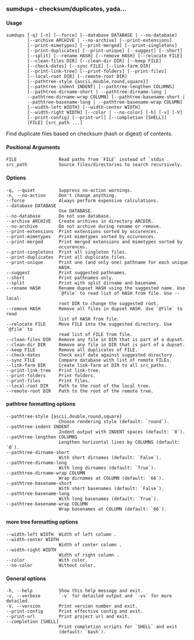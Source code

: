 ### sumdups - checksum/duplicates, yada...

#### Usage
    sumdups [-q] [-n] [--force] [--database DATABASE | --no-database]
            [--archive ARCHIVE | --no-archive] [--print-extensions]
            [--print-mimetypes] [--print-merged] [--print-singletons]
            [--print-duplicates] [--print-unique] [--suggest] [--short]
            [--split] [--rename HASH] [--remove HASH] [--relocate FILE]
            [--clean-files DIR] [--clean-dir DIR] [--keep FILE]
            [--check-dates] [--sync FILE] [--link-farm DIR]
            [--print-link-tree] [--print-folders] [--print-files]
            [--local-root DIR] [--remote-root DIR]
            [--pathtree-style {ascii,double,round,square}]
            [--pathtree-indent INDENT] [--pathtree-lengthen COLUMNS]
            [--pathtree-dirname-short | --pathtree-dirname-long |
            --pathtree-dirname-wrap COLUMN] [--pathtree-basename-short |
            --pathtree-basename-long | --pathtree-basename-wrap COLUMN]
            [--width-left WIDTH] [--width-center WIDTH]
            [--width-right WIDTH] [--color | --no-color] [-h] [-v] [-V]
            [--print-config] [--print-url] [--completion [SHELL]]
            [FILE] [src_path ...]
    
Find duplicate files based on checksum (hash or digest) of contents.

#### Positional Arguments
    FILE                Read paths from `FILE` instead of `stdin`.
    src_path            Source files/directories to search recursively.

#### Options
    -q, --quiet         Suppress no-action warnings.
    -n, --no-action     Don't change anything.
    --force             Always perform expensive calculations.
    --database DATABASE
                        Use DATABASE.
    --no-database       Do not use database.
    --archive ARCHIVE   Create archives in directory ARCDIR.
    --no-archive        Do not archive during rename or remove.
    --print-extensions  Print extensions sorted by occurences.
    --print-mimetypes   Print mimetypes sorted by occurences.
    --print-merged      Print merged extensions and mimetypes sorted by
                        occurences.
    --print-singletons  Print all singleton files.
    --print-duplicates  Print all duplicate files.
    --print-unique      Print one (and only one) pathname for each unique
                        HASH.
    --suggest           Print suggested pathnames.
    --short             Print pathnames only.
    --split             Print with split dirname and basename.
    --rename HASH       Rename dupset HASH using the suggested name. Use
                        `@file` to read list of HASH from file. Use --local-
                        root DIR to change the suggested root.
    --remove HASH       Remove all files in dupset HASH. Use `@file` to read
                        list of HASH from file.
    --relocate FILE     Move FILE into the suggested directory. Use `@file` to
                        read list of FILE from file.
    --clean-files DIR   Remove any file in DIR that is part of a dupset.
    --clean-dir DIR     Remove any file in DIR that is part of a dupset.
    --keep FILE         Remove all duplicates of FILE.
    --check-dates       Check exif date against suggested directory.
    --sync FILE         Compare database with list of remote FILEs.
    --link-farm DIR     Create link-farm at DIR to all src_paths.
    --print-link-tree   Print link-tree.
    --print-folders     Print folders.
    --print-files       Print files.
    --local-root DIR    Path to the root of the local tree.
    --remote-root DIR   Path to the root of the remote tree.

#### pathtree formatting options
    --pathtree-style {ascii,double,round,square}
                        Choose rendering style (default: `round`).
    --pathtree-indent INDENT
                        Indent output with INDENT spaces (default: `0`).
    --pathtree-lengthen COLUMNS
                        Lengthen horizontal lines by COLUMNS (default: `0`).
    --pathtree-dirname-short
                        With short dirnames (default: `False`).
    --pathtree-dirname-long
                        With long dirnames (default: `True`).
    --pathtree-dirname-wrap COLUMN
                        Wrap dirnames at COLUMN (default: `66`).
    --pathtree-basename-short
                        With short basenames (default: `False`).
    --pathtree-basename-long
                        With long basenames (default: `True`).
    --pathtree-basename-wrap COLUMN
                        Wrap basenames at COLUMN (default: `66`).

#### more tree formatting options
    --width-left WIDTH  Width of left column .
    --width-center WIDTH
                        Width of center column .
    --width-right WIDTH
                        Width of right column .
    --color             With color.
    --no-color          Without color.

#### General options
    -h, --help          Show this help message and exit.
    -v, --verbose       `-v` for detailed output and `-vv` for more detailed.
    -V, --version       Print version number and exit.
    --print-config      Print effective config and exit.
    --print-url         Print project url and exit.
    --completion [SHELL]
                        Print completion scripts for `SHELL` and exit
                        (default: `bash`).
